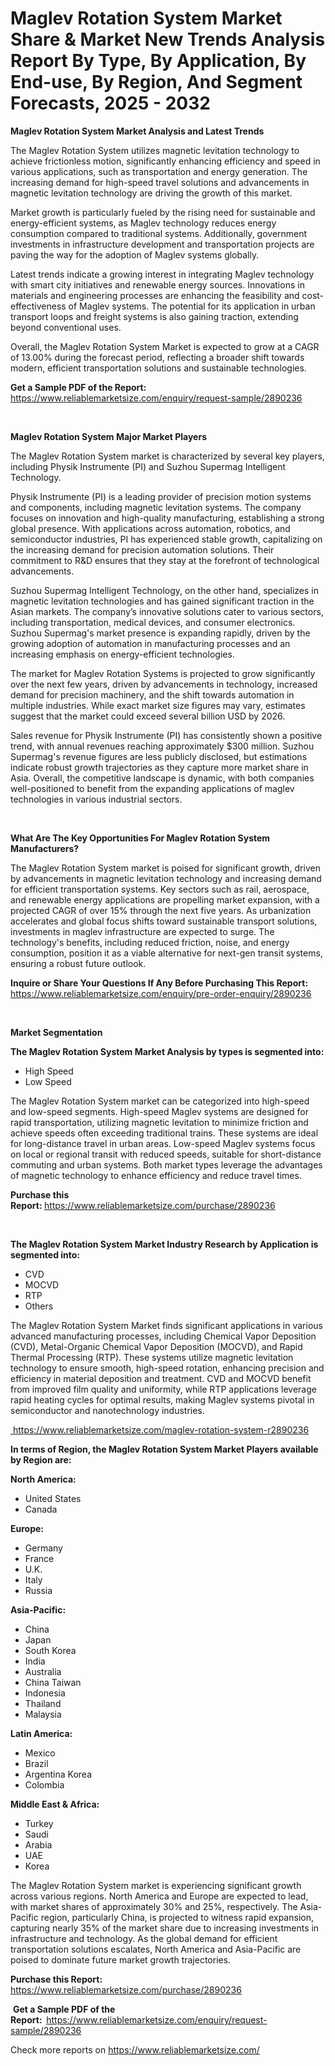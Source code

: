 <p><h1>Maglev Rotation System Market Share & Market New Trends Analysis Report By Type, By Application, By End-use, By Region, And Segment Forecasts, 2025 - 2032</h1></p><p><strong>Maglev Rotation System Market Analysis and Latest Trends</strong></p>
<p><p>The Maglev Rotation System utilizes magnetic levitation technology to achieve frictionless motion, significantly enhancing efficiency and speed in various applications, such as transportation and energy generation. The increasing demand for high-speed travel solutions and advancements in magnetic levitation technology are driving the growth of this market. </p><p>Market growth is particularly fueled by the rising need for sustainable and energy-efficient systems, as Maglev technology reduces energy consumption compared to traditional systems. Additionally, government investments in infrastructure development and transportation projects are paving the way for the adoption of Maglev systems globally.</p><p>Latest trends indicate a growing interest in integrating Maglev technology with smart city initiatives and renewable energy sources. Innovations in materials and engineering processes are enhancing the feasibility and cost-effectiveness of Maglev systems. The potential for its application in urban transport loops and freight systems is also gaining traction, extending beyond conventional uses.</p><p>Overall, the Maglev Rotation System Market is expected to grow at a CAGR of 13.00% during the forecast period, reflecting a broader shift towards modern, efficient transportation solutions and sustainable technologies.</p></p>
<p><strong>Get a Sample PDF of the Report:&nbsp;</strong> <a href="https://www.reliablemarketsize.com/enquiry/request-sample/2890236?utm_campaign=3452&utm_medium=2&utm_source=Github&utm_content=ia&utm_term=14032025&utm_id=maglev-rotation-system">https://www.reliablemarketsize.com/enquiry/request-sample/2890236</a></p>
<p>&nbsp;</p>
<p><strong>Maglev Rotation System Major Market Players</strong></p>
<p><p>The Maglev Rotation System market is characterized by several key players, including Physik Instrumente (PI) and Suzhou Supermag Intelligent Technology. </p><p>Physik Instrumente (PI) is a leading provider of precision motion systems and components, including magnetic levitation systems. The company focuses on innovation and high-quality manufacturing, establishing a strong global presence. With applications across automation, robotics, and semiconductor industries, PI has experienced stable growth, capitalizing on the increasing demand for precision automation solutions. Their commitment to R&D ensures that they stay at the forefront of technological advancements.</p><p>Suzhou Supermag Intelligent Technology, on the other hand, specializes in magnetic levitation technologies and has gained significant traction in the Asian markets. The company’s innovative solutions cater to various sectors, including transportation, medical devices, and consumer electronics. Suzhou Supermag's market presence is expanding rapidly, driven by the growing adoption of automation in manufacturing processes and an increasing emphasis on energy-efficient technologies.</p><p>The market for Maglev Rotation Systems is projected to grow significantly over the next few years, driven by advancements in technology, increased demand for precision machinery, and the shift towards automation in multiple industries. While exact market size figures may vary, estimates suggest that the market could exceed several billion USD by 2026.</p><p>Sales revenue for Physik Instrumente (PI) has consistently shown a positive trend, with annual revenues reaching approximately $300 million. Suzhou Supermag's revenue figures are less publicly disclosed, but estimations indicate robust growth trajectories as they capture more market share in Asia. Overall, the competitive landscape is dynamic, with both companies well-positioned to benefit from the expanding applications of maglev technologies in various industrial sectors.</p></p>
<p>&nbsp;</p>
<p><strong>What Are The Key Opportunities For Maglev Rotation System Manufacturers?</strong></p>
<p><p>The Maglev Rotation System market is poised for significant growth, driven by advancements in magnetic levitation technology and increasing demand for efficient transportation systems. Key sectors such as rail, aerospace, and renewable energy applications are propelling market expansion, with a projected CAGR of over 15% through the next five years. As urbanization accelerates and global focus shifts toward sustainable transport solutions, investments in maglev infrastructure are expected to surge. The technology's benefits, including reduced friction, noise, and energy consumption, position it as a viable alternative for next-gen transit systems, ensuring a robust future outlook.</p></p>
<p><strong>Inquire or Share Your Questions If Any Before Purchasing This Report:</strong> <a href="https://www.reliablemarketsize.com/enquiry/pre-order-enquiry/2890236?utm_campaign=3452&utm_medium=2&utm_source=Github&utm_content=ia&utm_term=14032025&utm_id=maglev-rotation-system">https://www.reliablemarketsize.com/enquiry/pre-order-enquiry/2890236</a></p>
<p>&nbsp;</p>
<p><strong>Market Segmentation</strong></p>
<p><strong>The Maglev Rotation System Market Analysis by types is segmented into:</strong></p>
<p><ul><li>High Speed</li><li>Low Speed</li></ul></p>
<p><p>The Maglev Rotation System market can be categorized into high-speed and low-speed segments. High-speed Maglev systems are designed for rapid transportation, utilizing magnetic levitation to minimize friction and achieve speeds often exceeding traditional trains. These systems are ideal for long-distance travel in urban areas. Low-speed Maglev systems focus on local or regional transit with reduced speeds, suitable for short-distance commuting and urban systems. Both market types leverage the advantages of magnetic technology to enhance efficiency and reduce travel times.</p></p>
<p><strong>Purchase this Report:&nbsp;</strong><a href="https://www.reliablemarketsize.com/purchase/2890236?utm_campaign=3452&utm_medium=2&utm_source=Github&utm_content=ia&utm_term=14032025&utm_id=maglev-rotation-system">https://www.reliablemarketsize.com/purchase/2890236</a></p>
<p>&nbsp;</p>
<p><strong>The Maglev Rotation System Market Industry Research by Application is segmented into:</strong></p>
<p><ul><li>CVD</li><li>MOCVD</li><li>RTP</li><li>Others</li></ul></p>
<p><p>The Maglev Rotation System Market finds significant applications in various advanced manufacturing processes, including Chemical Vapor Deposition (CVD), Metal-Organic Chemical Vapor Deposition (MOCVD), and Rapid Thermal Processing (RTP). These systems utilize magnetic levitation technology to ensure smooth, high-speed rotation, enhancing precision and efficiency in material deposition and treatment. CVD and MOCVD benefit from improved film quality and uniformity, while RTP applications leverage rapid heating cycles for optimal results, making Maglev systems pivotal in semiconductor and nanotechnology industries.</p></p>
<p><a href="https://www.reliablemarketsize.com/maglev-rotation-system-r2890236?utm_campaign=3452&utm_medium=2&utm_source=Github&utm_content=ia&utm_term=14032025&utm_id=maglev-rotation-system">&nbsp;https://www.reliablemarketsize.com/maglev-rotation-system-r2890236</a></p>
<p><strong>In terms of Region, the Maglev Rotation System Market Players available by Region are:</strong></p>
<p>
    <p> <strong> North America: </strong>
        <ul>
            <li>United States</li>
            <li>Canada</li>
        </ul>
        </p> 
    <p> <strong> Europe: </strong>
        <ul>
            <li>Germany</li>
            <li>France</li>
            <li>U.K.</li>
            <li>Italy</li>
            <li>Russia</li>
        </ul>
        </p> 
    <p> <strong> Asia-Pacific: </strong>
        <ul>
            <li>China</li>
            <li>Japan</li>
            <li>South Korea</li>
            <li>India</li>
            <li>Australia</li>
            <li>China Taiwan</li>
            <li>Indonesia</li>
            <li>Thailand</li>
            <li>Malaysia</li>
        </ul>
        </p> 
    <p> <strong> Latin America: </strong>
        <ul>
            <li>Mexico</li>
            <li>Brazil</li>
            <li>Argentina Korea</li>
            <li>Colombia</li>
        </ul>
        </p> 
    <p> <strong> Middle East & Africa: </strong>
        <ul>
            <li>Turkey</li>
            <li>Saudi</li>
            <li>Arabia</li>
            <li>UAE</li>
            <li>Korea</li>
        </ul>
    </p>
    </p>
<p><p>The Maglev Rotation System market is experiencing significant growth across various regions. North America and Europe are expected to lead, with market shares of approximately 30% and 25%, respectively. The Asia-Pacific region, particularly China, is projected to witness rapid expansion, capturing nearly 35% of the market share due to increasing investments in infrastructure and technology. As the global demand for efficient transportation solutions escalates, North America and Asia-Pacific are poised to dominate future market growth trajectories.</p></p>
<p><strong>Purchase this Report: </strong><a href="https://www.reliablemarketsize.com/purchase/2890236?utm_campaign=3452&utm_medium=2&utm_source=Github&utm_content=ia&utm_term=14032025&utm_id=maglev-rotation-system">https://www.reliablemarketsize.com/purchase/2890236</a></p>
<p>&nbsp;<strong>Get a Sample PDF of the Report:&nbsp;&nbsp;</strong><a href="https://www.reliablemarketsize.com/enquiry/request-sample/2890236?utm_campaign=3452&utm_medium=2&utm_source=Github&utm_content=ia&utm_term=14032025&utm_id=maglev-rotation-system">https://www.reliablemarketsize.com/enquiry/request-sample/2890236</a></p>
<p><strong></strong></p>
<p>Check more reports on <a href="https://www.reliablemarketsize.com/?utm_campaign=3452&utm_medium=2&utm_source=Github&utm_content=ia&utm_term=14032025&utm_id=maglev-rotation-system">https://www.reliablemarketsize.com/</a></p>